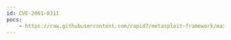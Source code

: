 ```yaml
---
id: CVE-2001-0311
pocs:
    - https://raw.githubusercontent.com/rapid7/metasploit-framework/master/modules/exploits/multi/misc/openview_omniback_exec.rb
---
```

